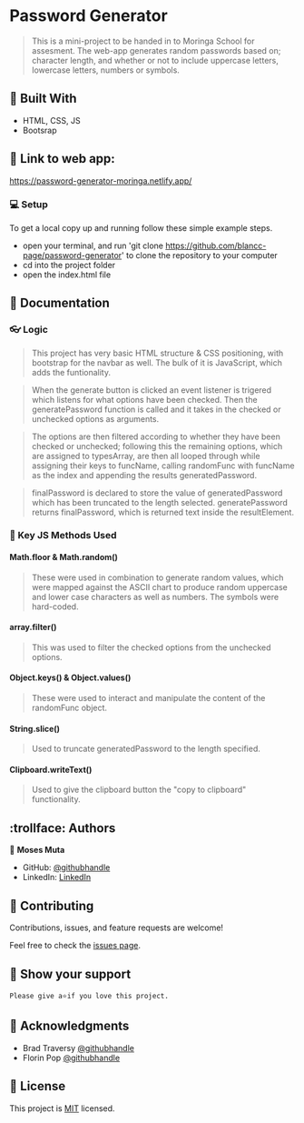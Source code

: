 # Password Generator

> This is a mini-project to be handed in to Moringa School for assesment. The web-app generates random passwords based on; character length, and whether or not to include uppercase letters, lowercase letters, numbers or symbols. 

## :hammer: Built With

- HTML, CSS, JS
- Bootsrap

## :link: Link to web app:

<https://password-generator-moringa.netlify.app/>

### :computer: Setup
To get a local copy up and running follow these simple example steps.

- open your terminal, and run 'git clone https://github.com/blancc-page/password-generator' to clone the repository to your computer  
- cd into the project folder
- open the index.html file

## :newspaper: Documentation

### :eyeglasses: Logic

> This project has very basic HTML structure & CSS positioning, with bootstrap for the navbar as well. The bulk of it is JavaScript, which adds the funtionality.

> When the generate button is clicked an event listener is trigered which listens for what options have been checked. Then the generatePassword function is called and it takes in the checked or unchecked options as arguments.

>The options are then filtered according to whether they have been checked or unchecked; following this the remaining options, which are assigned to typesArray, are then all looped through while assigning their keys to funcName, calling randomFunc with funcName as the index and appending the results generatedPassword.

> finalPassword is declared to store the value of generatedPassword which has been truncated to the length selected. generatePassword returns finalPassword, which is returned text inside the resultElement.

### :key: Key JS Methods Used

#### Math.floor & Math.random()
> These were used in combination to generate random values, which were mapped against the ASCII chart to produce random uppercase and lower case characters as well as numbers. The symbols were hard-coded.

#### array.filter()
> This was used to filter the checked options from the unchecked options.

#### Object.keys() & Object.values()
> These were used to interact and manipulate the content of the randomFunc object.

#### String.slice()    
> Used to truncate generatedPassword to the length specified.

#### Clipboard.writeText()
> Used to give the clipboard button the "copy to clipboard" functionality.



## :trollface: Authors

👤 **Moses Muta**

- GitHub: [@githubhandle](https://github.com/blancc-page)
- LinkedIn: [LinkedIn](<linkedIn link>)


## 🤝 Contributing

Contributions, issues, and feature requests are welcome!

Feel free to check the [issues page](../../issues/).

## :muscle: Show your support

    Please give a⭐️if you love this project.

## :raised_hands: Acknowledgments

- Brad Traversy [@githubhandle](https://github.com/bradtraversy)
- Florin Pop [@githubhandle](https://github.com/florinpop17)

## 📝 License

This project is [MIT](./MIT.md) licensed.

